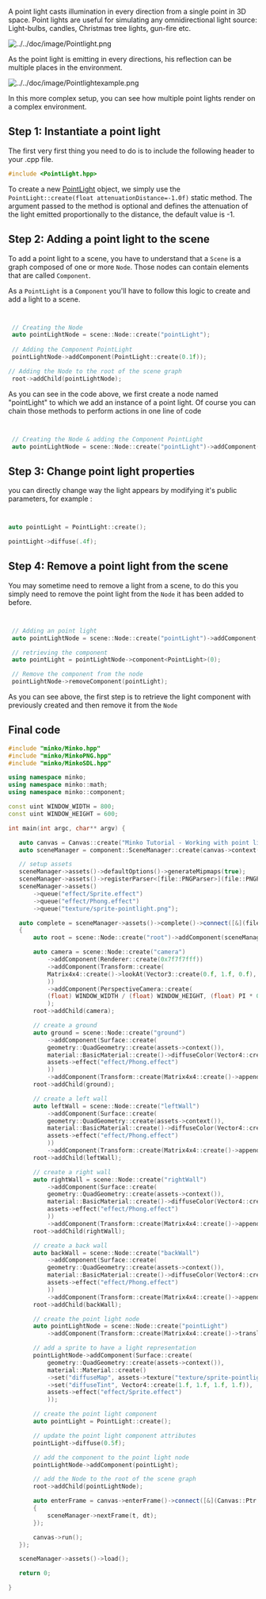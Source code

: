 A point light casts illumination in every direction from a single point in 3D space. Point lights are useful for simulating any omnidirectional light source: Light-bulbs, candles, Christmas tree lights, gun-fire etc.

![](../../doc/image/Pointlight.png "../../doc/image/Pointlight.png")

As the point light is emitting in every directions, his reflection can be multiple places in the environment.

![](../../doc/image/Pointlightexample.png "../../doc/image/Pointlightexample.png")

In this more complex setup, you can see how multiple point lights render on a complex environment.

Step 1: Instantiate a point light
---------------------------------

The first very first thing you need to do is to include the following header to your .cpp file.


```cpp
#include <PointLight.hpp> 
```


To create a new [PointLight](http://doc.minko.io/reference/v3/classminko_1_1component_1_1_point_light.html) object, we simply use the `PointLight::create(float attenuationDistance=-1.0f)` static method. The argument passed to the method is optional and defines the attenuation of the light emitted proportionally to the distance, the default value is -1.

Step 2: Adding a point light to the scene
-----------------------------------------

To add a point light to a scene, you have to understand that a `Scene` is a graph composed of one or more `Node`. Those nodes can contain elements that are called `Component`.

As a `PointLight` is a `Component` you'll have to follow this logic to create and add a light to a scene.


```cpp


 // Creating the Node
 auto pointLightNode = scene::Node::create("pointLight");
       
 // Adding the Component PointLight
 pointLightNode->addComponent(PointLight::create(0.1f));

// Adding the Node to the root of the scene graph
 root->addChild(pointLightNode);


```


As you can see in the code above, we first create a node named "pointLight" to which we add an instance of a point light. Of course you can chain those methods to perform actions in one line of code


```cpp


 // Creating the Node & adding the Component PointLight
 auto pointLightNode = scene::Node::create("pointLight")->addComponent(PointLight::create(0.1f));


```


Step 3: Change point light properties
-------------------------------------

you can directly change way the light appears by modifying it's public parameters, for example :


```cpp


auto pointLight = PointLight::create();

pointLight->diffuse(.4f); 
```


Step 4: Remove a point light from the scene
-------------------------------------------

You may sometime need to remove a light from a scene, to do this you simply need to remove the point light from the `Node` it has been added to before.


```cpp


 // Adding an point light
 auto pointLightNode = scene::Node::create("pointLight")->addComponent(PointLight::create(0.1f));

 // retrieving the component 
 auto pointLight = pointLightNode->component<PointLight>(0);

 // Remove the component from the node
 pointLightNode->removeComponent(pointLight);


```


As you can see above, the first step is to retrieve the light component with previously created and then remove it from the `Node`

Final code
----------


```cpp
#include "minko/Minko.hpp" 
#include "minko/MinkoPNG.hpp" 
#include "minko/MinkoSDL.hpp"

using namespace minko; 
using namespace minko::math; 
using namespace minko::component;

const uint WINDOW_WIDTH = 800; 
const uint WINDOW_HEIGHT = 600;

int main(int argc, char** argv) {

   auto canvas = Canvas::create("Minko Tutorial - Working with point lights", WINDOW_WIDTH, WINDOW_HEIGHT);
   auto sceneManager = component::SceneManager::create(canvas->context());

   // setup assets
   sceneManager->assets()->defaultOptions()->generateMipmaps(true);
   sceneManager->assets()->registerParser<[file::PNGParser>](file::PNGParser>)("png");
   sceneManager->assets()
       ->queue("effect/Sprite.effect")
       ->queue("effect/Phong.effect")
       ->queue("texture/sprite-pointlight.png");

   auto complete = sceneManager->assets()->complete()->connect([&](file::AssetLibrary::Ptr assets)
   {
       auto root = scene::Node::create("root")->addComponent(sceneManager);

       auto camera = scene::Node::create("camera")
           ->addComponent(Renderer::create(0x7f7f7fff))
           ->addComponent(Transform::create(
           Matrix4x4::create()->lookAt(Vector3::create(0.f, 1.f, 0.f), Vector3::create(0.f, 1.f, -3.f))
           ))
           ->addComponent(PerspectiveCamera::create(
           (float) WINDOW_WIDTH / (float) WINDOW_HEIGHT, (float) PI * 0.25f, .1f, 1000.f)
           );
       root->addChild(camera);

       // create a ground
       auto ground = scene::Node::create("ground")
           ->addComponent(Surface::create(
           geometry::QuadGeometry::create(assets->context()),
           material::BasicMaterial::create()->diffuseColor(Vector4::create(0.5f, 0.5f, 0.5f, 1.f)),
           assets->effect("effect/Phong.effect")
           ))
           ->addComponent(Transform::create(Matrix4x4::create()->appendScale(4.f)->appendRotationX(-(PI /2))));
       root->addChild(ground);

       // create a left wall
       auto leftWall = scene::Node::create("leftWall")
           ->addComponent(Surface::create(
           geometry::QuadGeometry::create(assets->context()),
           material::BasicMaterial::create()->diffuseColor(Vector4::create(0.5f, 0.5f, 0.5f, 1.f)),
           assets->effect("effect/Phong.effect")
           ))
           ->addComponent(Transform::create(Matrix4x4::create()->appendScale(4.f)->appendRotationY(-(PI / 2))->appendTranslation(1.f, 1.f, 0.f)));
       root->addChild(leftWall);

       // create a right wall
       auto rightWall = scene::Node::create("rightWall")
           ->addComponent(Surface::create(
           geometry::QuadGeometry::create(assets->context()),
           material::BasicMaterial::create()->diffuseColor(Vector4::create(0.5f, 0.5f, 0.5f, 1.f)),
           assets->effect("effect/Phong.effect")
           ))
           ->addComponent(Transform::create(Matrix4x4::create()->appendScale(4.f)->appendRotationY((PI / 2))->appendTranslation(-1.f, 1.f, 0.f)));
       root->addChild(rightWall);

       // create a back wall
       auto backWall = scene::Node::create("backWall")
           ->addComponent(Surface::create(
           geometry::QuadGeometry::create(assets->context()),
           material::BasicMaterial::create()->diffuseColor(Vector4::create(0.5f, 0.5f, 0.5f, 1.f)),
           assets->effect("effect/Phong.effect")
           ))
           ->addComponent(Transform::create(Matrix4x4::create()->appendScale(4.f)->appendRotationX(PI)->appendTranslation(0.f, 1.f, 1.f)));
       root->addChild(backWall);

       // create the point light node
       auto pointLightNode = scene::Node::create("pointLight")
           ->addComponent(Transform::create(Matrix4x4::create()->translation(0, 1.f, 0)));

       // add a sprite to have a light representation
       pointLightNode->addComponent(Surface::create(
           geometry::QuadGeometry::create(assets->context()),
           material::Material::create()
           ->set("diffuseMap", assets->texture("texture/sprite-pointlight.png"))
           ->set("diffuseTint", Vector4::create(1.f, 1.f, 1.f, 1.f)),
           assets->effect("effect/Sprite.effect")
           ));

       // create the point light component
       auto pointLight = PointLight::create();

       // update the point light component attributes
       pointLight->diffuse(0.5f);

       // add the component to the point light node
       pointLightNode->addComponent(pointLight);

       // add the Node to the root of the scene graph
       root->addChild(pointLightNode);

       auto enterFrame = canvas->enterFrame()->connect([&](Canvas::Ptr canvas, float t, float dt)
       {
           sceneManager->nextFrame(t, dt);
       });

       canvas->run();
   });

   sceneManager->assets()->load();

   return 0;

} 
```


